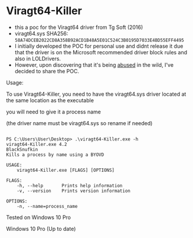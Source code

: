 # Viragt64-Killer
- this a poc for the Viragt64 driver from Tg Soft (2016)
- viragt64.sys SHA256: `58A74DCEB2022CD8A358B92ACD1B48A5E01C524C3B0195D7033E4BD55EFF4495`
- I initially developed the POC for personal use and didnt release it due that the driver is on the Microsoft recommended driver block rules and also in LOLDrivers.
- However, upon discovering that it's being [abused](https://www.trendmicro.com/en_us/research/24/a/kasseika-ransomware-deploys-byovd-attacks-abuses-psexec-and-expl.html) in the wild, I've decided to share the POC. 


Usage:

To use Viragt64-Killer, you need to have the viragt64.sys driver located at the same location as the executable

you will need to give it a process name

(the driver name must be viragt64.sys so rename if needed)

```text

PS C:\Users\User\Desktop> .\viragt64-Killer.exe -h
viragt64-Killer.exe 4.2
BlackSnufkin
Kills a process by name using a BYOVD

USAGE:
    viragt64-Killer.exe [FLAGS] [OPTIONS]

FLAGS:
    -h, --help       Prints help information
    -v, --version    Prints version information

OPTIONS:
    -n, --name=process_name
```

Tested on Windows 10 Pro

Windows 10 Pro (Up to date)


